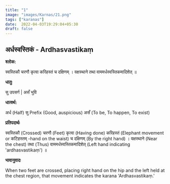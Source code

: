 ```yaml
---
title: "1"
image: "images/Karnas/21.png"
tags: ["karanas"]
date:  2022-04-03T19:29:04+05:30
draft: false
---
```


## अर्धस्वस्तिकं - Ardhasvastikaṃ

**श्लोक:**


स्वस्तिकौ चरणौ कृत्वा करिहस्तं च दक्षिणम् । वक्षस्थाने तथा वाममर्धस्वस्तिकमादिशेत् ॥



**धातुः**


सु उपसर्ग | असँ भुवि 


**धात्वर्थ:**


अर्ध (Half)
सु Prefix (Good, auspicious) असँ (To be, To happen, To exist)


**प्रतिपदार्थः**


स्वस्तिकौ (Crossed) चरणौ (Feet) कृत्वा (Having done) करिहस्तं (Elephant movement or कटिहस्तम् -hand on the waist) च दक्षिणम् (By the right hand) । वक्षस्थाने (Near the chest) तथा (Thus) वाममर्धस्वस्तिकमादिशेत् (Left hand indicating 'ardhasvastikaṃ') ॥


**भावानुवादः**


When two feet are crossed, placing right hand on the hip and the left held at the chest region, that movement indicates the karana 'Ardhasvastikaṃ.' 
